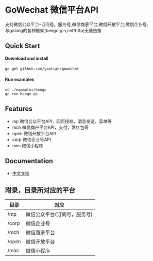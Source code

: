 # GoWechat 微信平台API
支持微信公众平台-订阅号，服务号,微信商家平台,微信开放平台,微信企业号;  
与golang的各种框架(beego,gin,net/http)无缝链接

## Quick Start

#### Download and install
    go get github.com/yaotian/gowechat

#### Run examples
    cd ./examples/beego
    go run beego.go

## Features
* mp 微信公众平台API，网页授权，消息发送，菜单等
* mch 微信商户平台API，支付，发红包等
* open 微信开放平台API
* corp 微信企业号API
* mini 微信小程序

## Documentation
* [中文文档](https://yaotian.github.io/gowechat/doc.html)

## 附录，目录所对应的平台

目录| 对应 |
----|------|
/mp | 微信公众平台(订阅号，服务号)  |
/corp | 微信企业号  |
/mch | 微信商家平台  |
/open| 微信开放平台|
/mini| 微信小程序|
